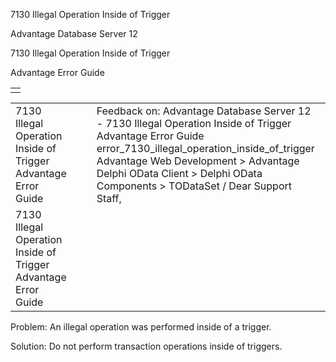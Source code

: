7130 Illegal Operation Inside of Trigger




Advantage Database Server 12  

7130 Illegal Operation Inside of Trigger

Advantage Error Guide

|  |
| --- |
|  |

|  |  |  |  |  |
| --- | --- | --- | --- | --- |
| 7130 Illegal Operation Inside of Trigger  Advantage Error Guide |  |  | Feedback on: Advantage Database Server 12 - 7130 Illegal Operation Inside of Trigger Advantage Error Guide error\_7130\_illegal\_operation\_inside\_of\_trigger Advantage Web Development > Advantage Delphi OData Client > Delphi OData Components > TODataSet / Dear Support Staff, |  |
| 7130 Illegal Operation Inside of Trigger  Advantage Error Guide |  |  |  |  |

Problem: An illegal operation was performed inside of a trigger.

Solution: Do not perform transaction operations inside of triggers.